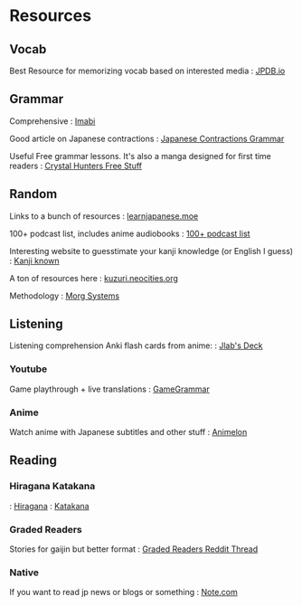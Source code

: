 # Resources

## Vocab 

Best Resource for memorizing vocab based on interested media
: [JPDB.io](http://jpdb.io)

## Grammar

Comprehensive
: [Imabi](http://imabi.net/)

Good article on Japanese contractions
: [Japanese Contractions Grammar](https://www.japanesewithanime.com/2019/07/contractions.html?m=1)

Useful Free grammar lessons. It's also a manga designed for first time readers
: [Crystal Hunters Free Stuff](https://crystalhuntersmanga.com/free-stuff/)

## Random

Links to a bunch of resources
: [learnjapanese.moe](https://learnjapanese.moe/resources/)

100+ podcast list, includes anime audiobooks
: [100+ podcast list](https://docs.google.com/spreadsheets/d/17P2dBQHnBnHcG3ua_24IO6sP9RDC-5b3WHV9Ri2N5qU/edit#gid=0) 

Interesting website to guesstimate your kanji knowledge (or English I guess)
: [Kanji known](https://jiken.herokuapp.com/)

A ton of resources here
: [kuzuri.neocities.org](https://kuzuri.neocities.org/resources.html#reading-material)

Methodology
: [Morg Systems](https://morg.systems/Japanese)

## Listening

Listening comprehension Anki flash cards from anime:
: [Jlab's Deck](https://ankiweb.net/shared/info/911122782)

### Youtube

Game playthrough + live translations
: [GameGrammar](https://www.youtube.com/c/GameGrammar)

### Anime

Watch anime with Japanese subtitles and other stuff
: [Animelon](https://animelon.com/)

## Reading

### Hiragana Katakana
:   [Hiragana](https://www.tofugu.com/japanese/learn-hiragana/) 
:   [Katakana](https://www.tofugu.com/japanese/learn-katakana/)

### Graded Readers

Stories for gaijin but better format 
: [Graded Readers Reddit Thread](https://www.reddit.com/r/LearnJapanese/comments/o7x7ha/2021_updated_free_tadoku_graded_reader_pdfs_1796)
### Native

If you want to read jp news or blogs or something
: [Note.com](http://note.com)

